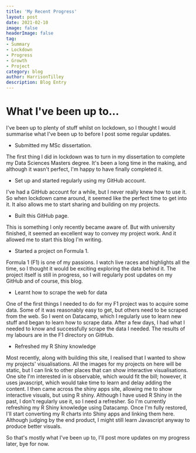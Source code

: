 ```yaml
---
title: 'My Recent Progress'
layout: post
date: 2021-02-10
image: false
headerImage: false
tag:
- Summary
- Lockdown
- Progress
- Growth
- Project
category: blog
author: HarrisonTilley
description: Blog Entry
---
```


# What I've been up to...

I've been up to plenty of stuff whilst on lockdown, so I thought I would summarise what I've been up to before I post some regular updates.

- Submitted my MSc dissertation.

The first thing I did in lockdown was to turn in my dissertation to complete my Data Sciences Masters degree. It's been a long time in the making, and although it wasn't perfect, I'm happy to have finally completed it.

- Set up and started regularly using my GitHub account.

I've had a GitHub account for a while, but I never really knew how to use it. So when lockdown came around, it seemed like the perfect time to get into it. It also allows me to start sharing and building on my projects.

- Built this GitHub page.

This is something I only recently became aware of. But with university finished, it seemed an excellent way to convey my project work. And it allowed me to start this blog I'm writing.

- Started a project on Formula 1.

Formula 1 (F1) is one of my passions. I watch live races and highlights all the time, so I thought it would be exciting exploring the data behind it. The project itself is still in progress, so I will regularly post updates on my GitHub and of course, this blog.

- Learnt how to scrape the web for data

One of the first things I needed to do for my F1 project was to acquire some data. Some of it was reasonably easy to get, but others need to be scraped from the web. So I went on Datacamp, which I regularly use to learn new stuff and began to learn how to scrape data. After a few days, I had what I needed to know and successfully scrape the data I needed. The results of my labours are in the F1 directory on GitHub.

- Refreshed my R Shiny knowledge

Most recently, along with building this site, I realised that I wanted to show my projects' visualisations. All the images for my projects on here will be static, but I can link to other places that can show interactive visualisations. One site I'm interested in is observable, which would fit the bill; however, it uses javascript, which would take time to learn and delay adding the content. I then came across the shiny apps site, allowing me to show interactive visuals, but using R shiny. Although I have used R Shiny in the past, I don't regularly use it, so I need a refresher. So I'm currently refreshing my R Shiny knowledge using Datacamp. Once I'm fully restored, I'll start converting my R charts into Shiny apps and linking them here. Although judging by the end product, I might still learn Javascript anyway to produce better visuals.

So that's mostly what I've been up to, I'll post more updates on my progress later, bye for now.



